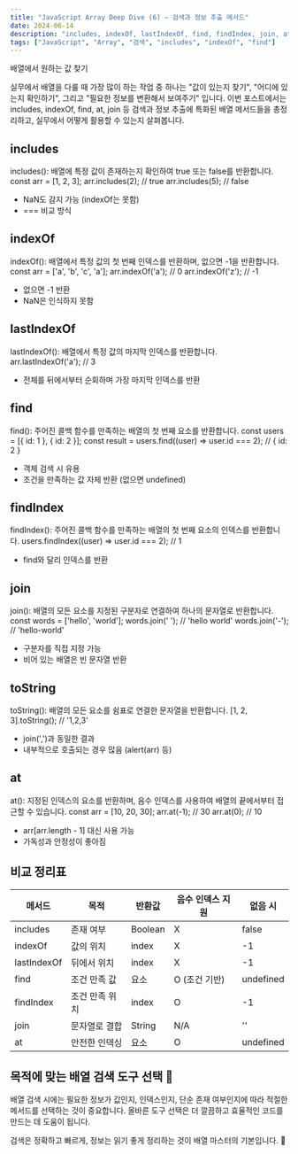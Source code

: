 ```yaml
---
title: "JavaScript Array Deep Dive (6) — 검색과 정보 추출 메서드"
date: 2024-06-14
description: "includes, indexOf, lastIndexOf, find, findIndex, join, at 등 검색 관련 메서드 총정리"
tags: ["JavaScript", "Array", "검색", "includes", "indexOf", "find"]
---
```


 배열에서 원하는 값 찾기


실무에서 배열을 다룰 때 가장 많이 하는 작업 중 하나는 "값이 있는지 찾기", "어디에 있는지 확인하기", 그리고 "필요한 정보를 변환해서 보여주기" 입니다. 이번 포스트에서는 includes, indexOf, find, at, join 등 검색과 정보 추출에 특화된 배열 메서드들을 총정리하고, 실무에서 어떻게 활용할 수 있는지 살펴봅니다.

## includes

includes(): 배열에 특정 값이 존재하는지 확인하여 true 또는 false를 반환합니다.
const arr = [1, 2, 3];
arr.includes(2); // true
arr.includes(5); // false

 * NaN도 감지 가능 (indexOf는 못함)
 * === 비교 방식

## indexOf


indexOf(): 배열에서 특정 값의 첫 번째 인덱스를 반환하며, 없으면 -1을 반환합니다.
const arr = ['a', 'b', 'c', 'a'];
arr.indexOf('a'); // 0
arr.indexOf('z'); // -1

 * 없으면 -1 반환
 * NaN은 인식하지 못함


## lastIndexOf

lastIndexOf(): 배열에서 특정 값의 마지막 인덱스를 반환합니다.
arr.lastIndexOf('a'); // 3

 * 전체를 뒤에서부터 순회하며 가장 마지막 인덱스를 반환


## find

find(): 주어진 콜백 함수를 만족하는 배열의 첫 번째 요소를 반환합니다.
const users = [{ id: 1 }, { id: 2 }];
const result = users.find((user) => user.id === 2); // { id: 2 }

 * 객체 검색 시 유용
 * 조건을 만족하는 값 자체 반환 (없으면 undefined)
## findIndex

findIndex(): 주어진 콜백 함수를 만족하는 배열의 첫 번째 요소의 인덱스를 반환합니다.
users.findIndex((user) => user.id === 2); // 1

 * find와 달리 인덱스를 반환

## join

join(): 배열의 모든 요소를 지정된 구분자로 연결하여 하나의 문자열로 반환합니다.
const words = ['hello', 'world'];
words.join(' '); // 'hello world'
words.join('-'); // 'hello-world'

 * 구분자를 직접 지정 가능
 * 비어 있는 배열은 빈 문자열 반환


## toString

toString(): 배열의 모든 요소를 쉼표로 연결한 문자열을 반환합니다.
[1, 2, 3].toString(); // '1,2,3'

 * join(',')과 동일한 결과
 * 내부적으로 호출되는 경우 많음 (alert(arr) 등)


## at

at(): 지정된 인덱스의 요소를 반환하며, 음수 인덱스를 사용하여 배열의 끝에서부터 접근할 수 있습니다.
const arr = [10, 20, 30];
arr.at(-1); // 30
arr.at(0);  // 10

 * arr[arr.length - 1] 대신 사용 가능
 * 가독성과 안정성이 좋아짐


## 비교 정리표
| 메서드 | 목적 | 반환값 | 음수 인덱스 지원 | 없음 시 |
|---|---|---|---|---|
| includes | 존재 여부 | Boolean | X | false |
| indexOf | 값의 위치 | index | X | -1 |
| lastIndexOf | 뒤에서 위치 | index | X | -1 |
| find | 조건 만족 값 | 요소 | O (조건 기반) | undefined |
| findIndex | 조건 만족 위치 | index | O | -1 |
| join | 문자열로 결합 | String | N/A | '' |
| at | 안전한 인덱싱 | 요소 | O | undefined |


## 목적에 맞는 배열 검색 도구 선택 🔎

배열 검색 시에는 필요한 정보가 값인지, 인덱스인지, 단순 존재 여부인지에 따라 적절한 메서드를 선택하는 것이 중요합니다. 올바른 도구 선택은 더 깔끔하고 효율적인 코드를 만드는 데 도움이 됩니다.

검색은 정확하고 빠르게, 정보는 읽기 좋게 정리하는 것이 배열 마스터의 기본입니다. 💯
